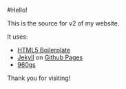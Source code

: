 #Hello!

This is the source for v2 of my website.

It uses:

- [HTML5 Boilerplate][h5bp]
- [Jekyll][] on [Github Pages][pages]
- [960gs]

Thank you for visiting!

[h5bp]: http://h5bp.com
[Jekyll]: http://jekyllrb.com
[pages]: http://pages.github.com
[960gs]: http://960.gs

